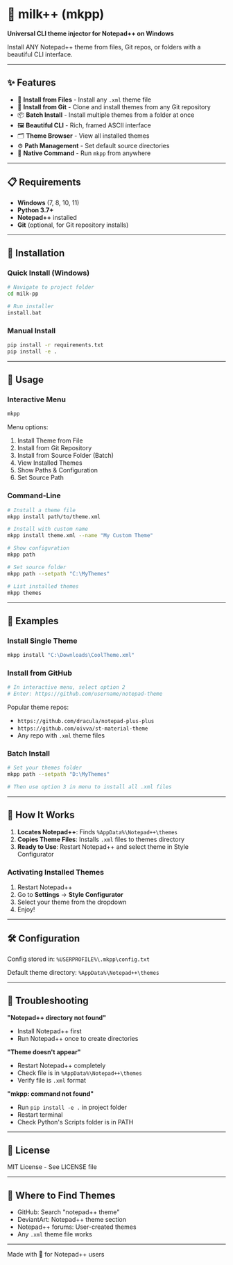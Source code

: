 # 🥛 milk++ (mkpp)

**Universal CLI theme injector for Notepad++ on Windows**

Install ANY Notepad++ theme from files, Git repos, or folders with a beautiful CLI interface.

---

## ✨ Features

- 📁 **Install from Files** - Install any `.xml` theme file
- 🔗 **Install from Git** - Clone and install themes from any Git repository
- 📦 **Batch Install** - Install multiple themes from a folder at once
- 🖼️ **Beautiful CLI** - Rich, framed ASCII interface
- 🗂️ **Theme Browser** - View all installed themes
- ⚙️ **Path Management** - Set default source directories
- 🚀 **Native Command** - Run `mkpp` from anywhere

---

## 📋 Requirements

- **Windows** (7, 8, 10, 11)
- **Python 3.7+**
- **Notepad++** installed
- **Git** (optional, for Git repository installs)

---

## 🚀 Installation

### Quick Install (Windows)

```bash
# Navigate to project folder
cd milk-pp

# Run installer
install.bat
```

### Manual Install

```bash
pip install -r requirements.txt
pip install -e .
```

---

## 📖 Usage

### Interactive Menu

```bash
mkpp
```

Menu options:
1. Install Theme from File
2. Install from Git Repository
3. Install from Source Folder (Batch)
4. View Installed Themes
5. Show Paths & Configuration
6. Set Source Path

### Command-Line

```bash
# Install a theme file
mkpp install path/to/theme.xml

# Install with custom name
mkpp install theme.xml --name "My Custom Theme"

# Show configuration
mkpp path

# Set source folder
mkpp path --setpath "C:\MyThemes"

# List installed themes
mkpp themes
```

---

## 🎨 Examples

### Install Single Theme

```bash
mkpp install "C:\Downloads\CoolTheme.xml"
```

### Install from GitHub

```bash
# In interactive menu, select option 2
# Enter: https://github.com/username/notepad-theme
```

Popular theme repos:
- `https://github.com/dracula/notepad-plus-plus`
- `https://github.com/oivva/st-material-theme`
- Any repo with `.xml` theme files

### Batch Install

```bash
# Set your themes folder
mkpp path --setpath "D:\MyThemes"

# Then use option 3 in menu to install all .xml files
```

---

## 📂 How It Works

1. **Locates Notepad++**: Finds `%AppData%\Notepad++\themes`
2. **Copies Theme Files**: Installs `.xml` files to themes directory
3. **Ready to Use**: Restart Notepad++ and select theme in Style Configurator

### Activating Installed Themes

1. Restart Notepad++
2. Go to **Settings** → **Style Configurator**
3. Select your theme from the dropdown
4. Enjoy!

---

## 🛠️ Configuration

Config stored in: `%USERPROFILE%\.mkpp\config.txt`

Default theme directory: `%AppData%\Notepad++\themes`

---

## 🐛 Troubleshooting

**"Notepad++ directory not found"**
- Install Notepad++ first
- Run Notepad++ once to create directories

**"Theme doesn't appear"**
- Restart Notepad++ completely
- Check file is in `%AppData%\Notepad++\themes`
- Verify file is `.xml` format

**"mkpp: command not found"**
- Run `pip install -e .` in project folder
- Restart terminal
- Check Python's Scripts folder is in PATH

---

## 📝 License

MIT License - See LICENSE file

---

## 🎨 Where to Find Themes

- GitHub: Search "notepad++ theme"
- DeviantArt: Notepad++ theme section
- Notepad++ forums: User-created themes
- Any `.xml` theme file works

---

Made with 🥛 for Notepad++ users